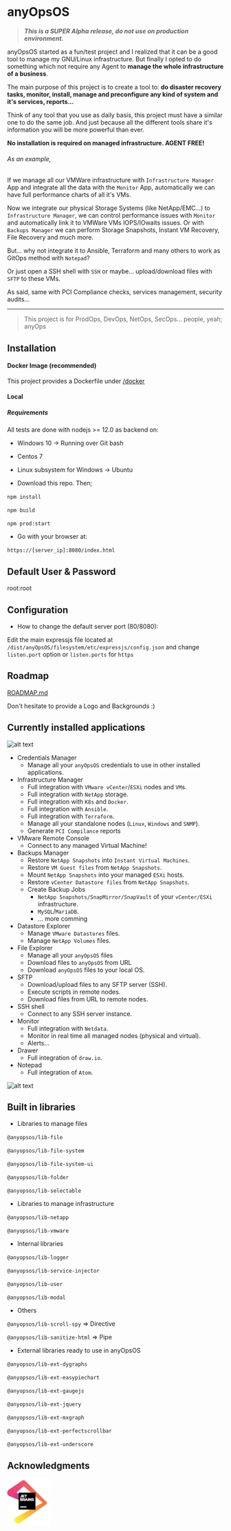 # anyOpsOS

> **_This is a SUPER Alpha release, do not use on production environment._**

anyOpsOS started as a fun/test project and I realized that it can be a good tool to manage my GNU/Linux infrastructure. But finally I opted to do something which not require any Agent to **manage the whole infrastructure of a business**.

The main purpose of this project is to create a tool to: **do disaster recovery tasks, monitor, install, manage and preconfigure any kind of system and it's services, reports...**

Think of any tool that you use as daily basis, this project must have a similar one to do the same job. And just because all the different tools share it's information you will be more powerful than ever.

**No installation is required on managed infrastructure. AGENT FREE!**

###### As an example,
If we manage all our VMWare infrastructure with `Infrastructure Manager` App and integrate all the data with the `Monitor` App, automatically we can have full performance charts of all it's VMs.

Now we integrate our physical Storage Systems (like NetApp/EMC...) to `Infrastructure Manager`, we can control performance issues with `Monitor` and automatically link it to VMWare VMs IOPS/IOwaits issues. Or with `Backups Manager` we can perform Storage Snapshots, Instant VM Recovery, File Recovery and much more.

But... why not integrate it to Ansible, Terraform and many others to work as GitOps method with `Notepad`?

Or just open a SSH shell with `SSH` or maybe... upload/download files with `SFTP` to these VMs.

As said, same with PCI Compliance checks, services management, security audits...

---

> This project is for ProdOps, DevOps, NetOps, SecOps... people, yeah; anyOps

## Installation

#### Docker Image (recommended)

This project provides a Dockerfile under [/docker](docker/)

#### Local

##### Requirements
All tests are done with nodejs >= 12.0 as backend on:
- Windows 10 -> Running over Git bash
- Centos 7
- Linux subsystem for Windows -> Ubuntu


- Download this repo. Then;

`npm install`

`npm build`

`npm prod:start`

- Go with your browser at:

`https://[server_ip]:8080/index.html`

## Default User & Password
root:root

## Configuration

- How to change the default server port (80/8080):

Edit the main expressjs file located at `/dist/anyOpsOS/filesystem/etc/expressjs/config.json` and change `listen.port` option or `listen.ports` for `https`

## Roadmap

[ROADMAP.md](ROADMAP.md)

Don't hesitate to provide a Logo and Backgrounds :)

## Currently installed applications

![alt text](https://isartnavarro.io/img/SysOS/smanager_app.png "Infrastructure Manager app")

- Credentials Manager
    - Manage all your `anyOpsOS` credentials to use in other installed applications.
- Infrastructure Manager
    - Full integration with `VMware vCenter`/`ESXi` nodes and `VM`s.
    - Full integration with `NetApp` storage.
    - Full integration with `K8s` and `Docker`.
    - Full integration with `Ansible`.
    - Full integration with `Terraform`.
    - Manage all your standalone nodes (`Linux`, `Windows` and `SNMP`).
    - Generate `PCI Compilance` reports
- VMware Remote Console
    - Connect to any managed Virtual Machine!
- Backups Manager
    - Restore `NetApp Snapshots` into `Instant Virtual Machines`.
    - Restore `VM Guest files` from `NetApp Snapshots`.
    - Mount `NetApp Snapshots` into your managed `ESXi` hosts.
    - Restore `vCenter Datastore files` from `NetApp Snapshots`.
    - Create Backup Jobs
        - `NetApp Snapshots/SnapMirror/SnapVault` of your `vCenter/ESXi` infrastructure.
        - `MySQL`/`MariaDB`.
        - ... more comming
- Datastore Explorer
    - Manage `VMware Datastores` files.
    - Manage `NetApp Volumes` files.
- File Explorer
    - Manage all your `anyOpsOS` files
    - Download files to `anyOpsOS` from URL
    - Download `anyOpsOS` files to your local OS.
- SFTP
    - Download/upload files to any SFTP server (SSH).
    - Execute scripts in remote nodes.
    - Download files from URL to remote nodes.
- SSH shell
    - Connect to any SSH server instance.
- Monitor
    - Full integration with `Netdata`.
    - Monitor in real time all managed nodes (physical and virtual).
    - Alerts...
- Drawer
    - Full integration of `draw.io`.
- Notepad
    - Full integration of `Atom`.

![alt text](https://isartnavarro.io/img/SysOS/sftp_app.png "SFTP app")

## Built in libraries

- Libraries to manage files

`@anyopsos/lib-file`

`@anyopsos/lib-file-system`

`@anyopsos/lib-file-system-ui`

`@anyopsos/lib-folder`

`@anyopsos/lib-selectable`

- Libraries to manage infrastructure

`@anyopsos/lib-netapp`

`@anyopsos/lib-vmware`

- Internal libraries

`@anyopsos/lib-logger`

`@anyopsos/lib-service-injector`

`@anyopsos/lib-user`

`@anyopsos/lib-modal`

- Others

`@anyopsos/lib-scroll-spy` => Directive

`@anyopsos/lib-sanitize-html` => Pipe


- External libraries ready to use in anyOpsOS

`@anyopsos/lib-ext-dygraphs`

`@anyopsos/lib-ext-easypiechart`

`@anyopsos/lib-ext-gaugejs`

`@anyopsos/lib-ext-jquery`

`@anyopsos/lib-ext-mxgraph`

`@anyopsos/lib-ext-perfectscrollbar`

`@anyopsos/lib-ext-underscore`


## Acknowledgments

[<img src="docs/assets/jetbrains.png" width="100">](https://www.jetbrains.com/?from=anyOpsOS)
